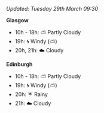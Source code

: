 *Updated: Tuesday 29th March 09:30*

**Glasgow**

* 10h - 18h: :partly_sunny: Partly Cloudy
* 19h: :cyclone: Windy (:partly_sunny:)
* 20h, 21h: :cloud: Cloudy

**Edinburgh**

* 10h - 18h: :partly_sunny: Partly Cloudy
* 19h: :cyclone: Windy (:partly_sunny:)
* 20h: :umbrella: Rainy
* 21h: :cloud: Cloudy

